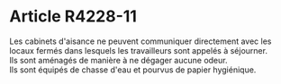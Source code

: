 # Article R4228-11

  
Les cabinets d'aisance ne peuvent communiquer directement avec les locaux fermés dans lesquels les travailleurs sont appelés à séjourner.   
Ils sont aménagés de manière à ne dégager aucune odeur.   
Ils sont équipés de chasse d'eau et pourvus de papier hygiénique.